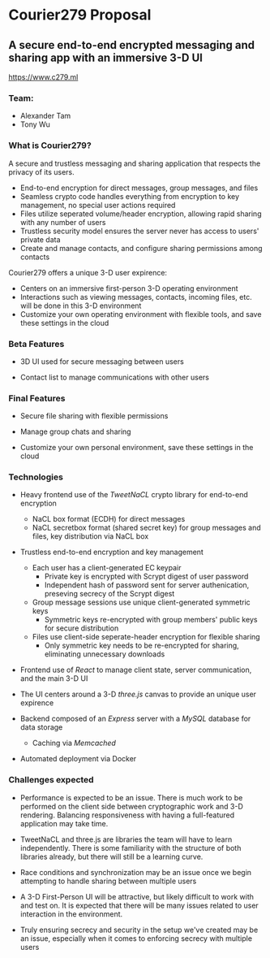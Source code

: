 # Courier279 Proposal

## A secure end-to-end encrypted messaging and sharing app with an immersive 3-D UI

https://www.c279.ml

### Team:
- Alexander Tam
- Tony Wu

### What is Courier279?

A secure and trustless messaging and sharing application that respects the privacy of its users.
- End-to-end encryption for direct messages, group messages, and files
- Seamless crypto code handles everything from encryption to key management, no special user actions required
- Files utilize seperated volume/header encryption, allowing rapid sharing with any number of users
- Trustless security model ensures the server never has access to users' private data
- Create and manage contacts, and configure sharing permissions among contacts

Courier279 offers a unique 3-D user expirence:
- Centers on an immersive first-person 3-D operating environment
- Interactions such as viewing messages, contacts, incoming files, etc. will be done in this 3-D environment
- Customize your own operating environment with flexible tools, and save these settings in the cloud

### Beta Features

- 3D UI used for secure messaging between users

- Contact list to manage communications with other users

### Final Features

- Secure file sharing with flexible permissions

- Manage group chats and sharing

- Customize your own personal environment, save these settings in the cloud

### Technologies

- Heavy frontend use of the *TweetNaCL* crypto library for end-to-end encryption
  - NaCL box format (ECDH) for direct messages
  - NaCL secretbox format (shared secret key) for group messages and files, key distribution via NaCL box

- Trustless end-to-end encryption and key management
  - Each user has a client-generated EC keypair
    - Private key is encrypted with Scrypt digest of user password
    - Independent hash of password sent for server authenication, preseving secrecy of the Scrypt digest
  - Group message sessions use unique client-generated symmetric keys
    - Symmetric keys re-encrypted with group members' public keys for secure distribution
  - Files use client-side seperate-header encryption for flexible sharing
    - Only symmetric key needs to be re-encrypted for sharing, eliminating unnecessary downloads

- Frontend use of *React* to manage client state, server communication, and the main 3-D UI

- The UI centers around a 3-D *three.js* canvas to provide an unique user expirence

- Backend composed of an *Express* server with a *MySQL* database for data storage
  - Caching via *Memcached*

- Automated deployment via Docker

### Challenges expected

- Performance is expected to be an issue. There is much work to be performed on the client side between cryptographic work and 3-D rendering. Balancing responsiveness with having a full-featured application may take time.

- TweetNaCL and three.js are libraries the team will have to learn independently. There is some familiarity with the structure of both libraries already, but there will still be a learning curve.

- Race conditions and synchronization may be an issue once we begin attempting to handle sharing between multiple users

- A 3-D First-Person UI will be attractive, but likely difficult to work with and test on. It is expected that there will be many issues related to user interaction in the environment.

- Truly ensuring secrecy and security in the setup we've created may be an issue, especially when it comes to enforcing secrecy with multiple users

